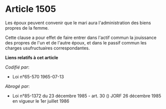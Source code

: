 # Article 1505

Les époux peuvent convenir que le mari aura l'administration des biens propres de la femme.

Cette clause a pour effet de faire entrer dans l'actif commun la jouissance des propres de l'un et de l'autre époux, et dans
le passif commun les charges usufructuaires correspondantes.

**Liens relatifs à cet article**

_Codifié par_:

  - Loi n°65-570 1965-07-13

_Abrogé par_:

  - Loi n°85-1372 du 23 décembre 1985 - art. 30 () JORF 26 décembre 1985 en vigueur le 1er juillet 1986
